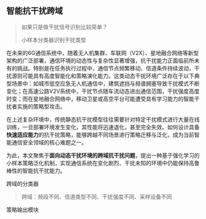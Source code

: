 ## 智能抗干扰跨域

>如果只是做干扰信号识别比较简单？
>
>小样本分类器识别干扰类型

在未来的6G通信系统中，随着无人机集群、车联网（V2X）、星地融合网络等新型架构的广泛部署，通信环境的动态性与复杂性显著增强，抗干扰能力正面临前所未有的挑战。特别是在任务执行过程中，通信节点频繁移动、信道条件持续波动，干扰源则可能具有高度智能化和策略演化能力。这类动态干扰环境广泛存在于以下典型场景中：如城市低空应急无人机通信中，建筑遮挡与频谱拥塞导致干扰模式不断变化；在高速公路V2V系统中，干扰节点随车流动态进出通信范围，干扰强度高度时变；而在星地融合网络中，移动卫星或高空平台可能遭受具有学习能力的智能干扰者实施的策略型攻击。

在上述复杂环境中，传统静态抗干扰模型往往需要针对特定干扰模式进行大量在线训练，一旦部署环境发生变化，其性能将迅速退化，甚至完全失效。如何设计具备**快速适应能力**的抗干扰策略，能够跨越不同场景进行策略迁移与泛化，成为当前智能通信安全领域的核心难题之一。

为此，本文聚焦于**面向动态干扰环境的跨域抗干扰问题**，提出一种基于强化学习的小样本策略泛化机制，实现通信系统在变化剧烈、干扰未知的环境中仍能保持高鲁棒性的智能抗干扰能力。



跨域的分类器

> 跨域：频段不同、信道类型不同、干扰强度不同、采样设备不同

策略输出模块




